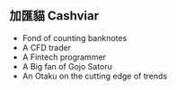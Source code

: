 ## 加匯貓 Cashviar

- Fond of counting banknotes
- A CFD trader
- A Fintech programmer
- A Big fan of Gojo Satoru
- An Otaku on the cutting edge of trends

